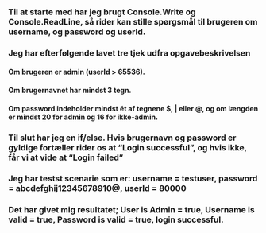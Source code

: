 ### Til at starte med har jeg brugt Console.Write og Console.ReadLine, så rider kan stille spørgsmål til brugeren om username, og password og userId.
### Jeg har efterfølgende lavet tre tjek udfra opgavebeskrivelsen
#### Om brugeren er admin (userId > 65536).
#### Om brugernavnet har mindst 3 tegn.
#### Om password indeholder mindst ét af tegnene $, | eller @, og om længden er mindst 20 for admin og 16 for ikke-admin.

### Til slut har jeg  en if/else. Hvis  brugernavn og password er gyldige fortæller rider os at “Login successful”, og hvis ikke, får vi at vide at “Login failed”
### Jeg har testst scenarie som er: username = testuser, password = abcdefghij12345678910@, userId = 80000
### Det har givet mig resultatet; User is Admin = true, Username is valid = true, Password is valid = true, login successful.

